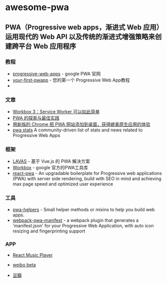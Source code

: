 # awesome-pwa

PWA（Progressive web apps，渐进式 Web 应用）运用现代的 Web API 以及传统的渐进式增强策略来创建跨平台 Web 应用程序
---

### 教程
* [progressive-web-apps][1] - google PWA 官网
* [your-first-pwapp][2]   - 您的第一个 Progressive Web App教程
*
### 文章
* [Workbox 3：Service Worker 可以如此简单][3]
* [PWA 的探索与最佳实践][4]
* [用新版的 Chrome 把 PWA 网站添加到桌面，获得媲美原生应用的体验][5]
* [pwa stats][6] A community-driven list of stats and news related to Progressive Web Apps


### 框架
* [LAVAS][7] - 基于 Vue.js 的 PWA 解决方案
* [Workbox][8] - google 官方的PWA工具库
* [react-pwa][9] - An upgradable boilerplate for Progressive web applications (PWA) with server side rendering, build with SEO in mind and achieving max page speed and optimized user experience

### 工具
* [pwa-helpers][10] - Small helper methods or mixins to help you build web apps.
* [webpack-pwa-manifest][11] -  a webpack plugin that generates a 'manifest.json' for your Progressive Web Application, with auto icon resizing and fingerprinting support


### APP
* [React Music Player][12]
* [weibo beta][13]
* [豆瓣][14]


  [1]: https://developers.google.com/web/progressive-web-apps/
  [2]: https://developers.google.com/web/fundamentals/codelabs/your-first-pwapp/?hl=zh-cn
  [3]: http://taobaofed.org/blog/2018/08/08/workbox3/
  [4]: https://juejin.im/entry/5ae1861af265da0b886d1ea8
  [5]: https://sspai.com/post/43499
  [6]: https://www.pwastats.com/
  [7]: https://lavas.baidu.com/
  [8]: https://github.com/GoogleChrome/workbox
  [9]: https://www.reactpwa.com/
  [10]: https://github.com/polymer/pwa-helpers#readme
  [11]: https://www.npmjs.com/package/webpack-pwa-manifest
  [12]: https://playlist.iondrimbafilho.me/
  [13]: https://m.weibo.cn/beta
  [14]: https://m.douban.com/